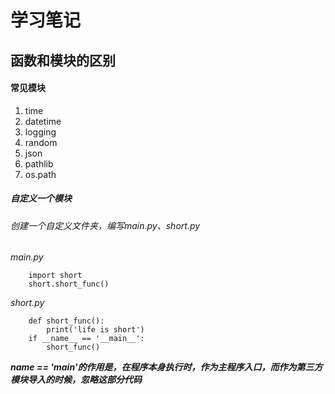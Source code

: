 # 学习笔记

## 函数和模块的区别

#### 常见模块

1. time
2. datetime
3. logging
4. random
5. json
6. pathlib
7. os.path

##### 自定义一个模块
###### 创建一个自定义文件夹，编写main.py、short.py
*main.py*
```
    import short
    short.short_func()
```
*short.py*
```
    def short_func():
        print('life is short')
    if __name__ == '__main__':
        short_func()
```
***__name__ == '__main__'的作用是，在程序本身执行时，作为主程序入口，而作为第三方模块导入的时候，忽略这部分代码***